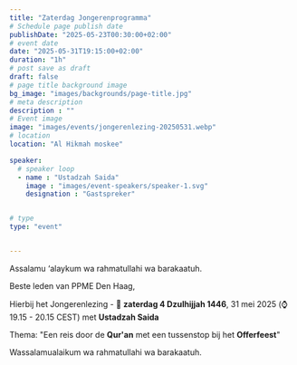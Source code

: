 ```yaml
---
title: "Zaterdag Jongerenprogramma"
# Schedule page publish date
publishDate: "2025-05-23T00:30:00+02:00"
# event date
date: "2025-05-31T19:15:00+02:00"
duration: "1h"
# post save as draft
draft: false
# page title background image
bg_image: "images/backgrounds/page-title.jpg"
# meta description
description : ""
# Event image
image: "images/events/jongerenlezing-20250531.webp"
# location
location: "Al Hikmah moskee"

speaker:
  # speaker loop
  - name : "Ustadzah Saida"
    image : "images/event-speakers/speaker-1.svg"
    designation : "Gastspreker"


# type
type: "event"


---
```


Assalamu ‘alaykum wa rahmatullahi wa barakaatuh.

Beste leden van PPME Den Haag,

Hierbij het Jongerenlezing - 📅 **zaterdag 4 Dzulhijjah 1446**, 31 mei 2025 (⌚ 19.15 - 20.15 CEST) met **Ustadzah Saida** 

Thema: "Een reis door de **Qur'an** met een tussenstop bij het **Offerfeest**"


Wassalamualaikum wa rahmatullahi wa barakaatuh.

